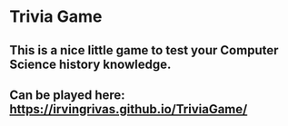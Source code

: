 # Trivia Game

## This is a nice little game to test your Computer Science history knowledge.

## Can be played here: https://irvingrivas.github.io/TriviaGame/

